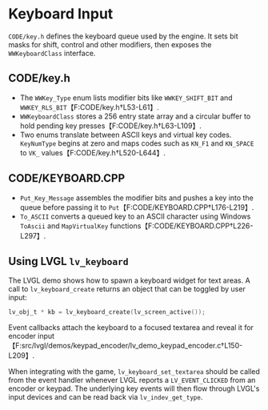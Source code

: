 # Keyboard Input

`CODE/key.h` defines the keyboard queue used by the engine. It sets bit masks for shift, control and other modifiers, then exposes the `WWKeyboardClass` interface.

## CODE/key.h
- The `WWKey_Type` enum lists modifier bits like `WWKEY_SHIFT_BIT` and `WWKEY_RLS_BIT`【F:CODE/key.h†L53-L61】.
- `WWKeyboardClass` stores a 256 entry state array and a circular buffer to hold pending key presses【F:CODE/key.h†L63-L109】.
- Two enums translate between ASCII keys and virtual key codes. `KeyNumType` begins at zero and maps codes such as `KN_F1` and `KN_SPACE` to `VK_` values【F:CODE/key.h†L520-L644】.

## CODE/KEYBOARD.CPP
- `Put_Key_Message` assembles the modifier bits and pushes a key into the queue before passing it to `Put`【F:CODE/KEYBOARD.CPP†L176-L219】.
- `To_ASCII` converts a queued key to an ASCII character using Windows `ToAscii` and `MapVirtualKey` functions【F:CODE/KEYBOARD.CPP†L226-L297】.

## Using LVGL `lv_keyboard`
The LVGL demo shows how to spawn a keyboard widget for text areas. A call to `lv_keyboard_create` returns an object that can be toggled by user input:
```c
lv_obj_t * kb = lv_keyboard_create(lv_screen_active());
```
Event callbacks attach the keyboard to a focused textarea and reveal it for encoder input【F:src/lvgl/demos/keypad_encoder/lv_demo_keypad_encoder.c†L150-L209】.

When integrating with the game, `lv_keyboard_set_textarea` should be called from the event handler whenever LVGL reports a `LV_EVENT_CLICKED` from an encoder or keypad. The underlying key events will then flow through LVGL's input devices and can be read back via `lv_indev_get_type`.
